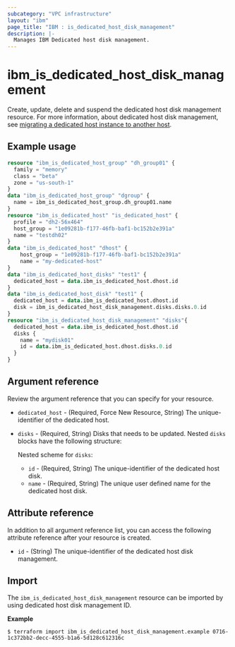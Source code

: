 ```yaml
---
subcategory: "VPC infrastructure"
layout: "ibm"
page_title: "IBM : is_dedicated_host_disk_management"
description: |-
  Manages IBM Dedicated host disk management.
---
```


# ibm_is_dedicated_host_disk_management

Create, update, delete and suspend the dedicated host disk management resource. For more information, about dedicated host disk management, see [migrating a dedicated host instance to another host](https://cloud.ibm.com/docs/virtual-servers?topic=virtual-servers-migrating-dedicated-host).

## Example usage

```terraform
resource "ibm_is_dedicated_host_group" "dh_group01" {
  family = "memory"
  class = "beta"
  zone = "us-south-1"
}
data "ibm_is_dedicated_host_group" "dgroup" {
  name = ibm_is_dedicated_host_group.dh_group01.name
}
resource "ibm_is_dedicated_host" "is_dedicated_host" {
  profile = "dh2-56x464"
  host_group = "1e09281b-f177-46fb-baf1-bc152b2e391a"
  name = "testdh02"
}
data "ibm_is_dedicated_host" "dhost" {
	host_group = "1e09281b-f177-46fb-baf1-bc152b2e391a"
	name = "my-dedicated-host"
}
data "ibm_is_dedicated_host_disks" "test1" {
  dedicated_host = data.ibm_is_dedicated_host.dhost.id
}
data "ibm_is_dedicated_host_disk" "test1" {
  dedicated_host = data.ibm_is_dedicated_host.dhost.id
  disk = ibm_is_dedicated_host_disk_management.disks.disks.0.id
}
resource "ibm_is_dedicated_host_disk_management" "disks"{
  dedicated_host = data.ibm_is_dedicated_host.dhost.id
  disks {
    name = "mydisk01"
    id = data.ibm_is_dedicated_host.dhost.disks.0.id
  }
}
```

## Argument reference
Review the argument reference that you can specify for your resource.

- `dedicated_host` - (Required, Force New Resource, String) The unique-identifier of the dedicated host.
- `disks` - (Required, String) Disks that needs to be updated. Nested `disks` blocks have the following structure:
  
  Nested scheme for `disks`:
  - `id` - (Required, String) The unique-identifier of the dedicated host disk.
  - `name` - (Required, String) The unique user defined name for the dedicated host disk.

## Attribute reference
In addition to all argument reference list, you can access the following attribute reference after your resource is created.

- `id` - (String) The unique-identifier of the dedicated host disk management.

## Import

The `ibm_is_dedicated_host_disk_management` resource can be imported by using dedicated host disk management ID.

**Example**

```
$ terraform import ibm_is_dedicated_host_disk_management.example 0716-1c372bb2-decc-4555-b1a6-5d128c612316c
```
